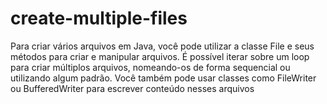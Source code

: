 # create-multiple-files
Para criar vários arquivos em Java, você pode utilizar a classe File e seus métodos para criar e manipular arquivos. É possível iterar sobre um loop para criar múltiplos arquivos, nomeando-os de forma sequencial ou utilizando algum padrão. Você também pode usar classes como FileWriter ou BufferedWriter para escrever conteúdo nesses arquivos
